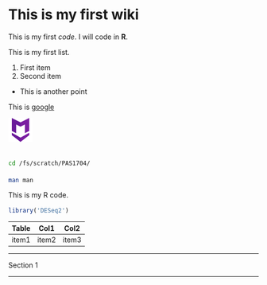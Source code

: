 # This is my first wiki

This is my first *code*. I will code in **R**.

This is my first list.

1. First item
2. Second item
  * This is another point

This is [google](https://www.google.com)

![](https://github.com/adam-p/markdown-here/raw/master/src/common/images/icon48.png "Logo Title Text 1")

```bash

cd /fs/scratch/PAS1704/

man man


```

This is my R code.

```r
library('DESeq2')

```

|Table|Col1|Col2|
|-----|----|----|
|item1|item2|item3|

---
Section 1

---
